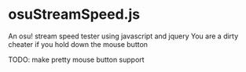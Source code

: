 # osuStreamSpeed.js
An osu! stream speed tester using javascript and jquery
You are a dirty cheater if you hold down the mouse button

TODO:
make pretty
mouse button support
